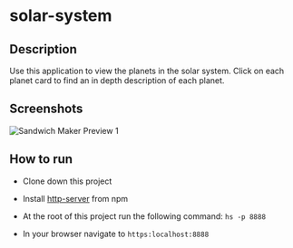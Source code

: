 # solar-system

## Description
Use this application to view the planets in the solar system. Click on each planet card to find an in depth description of each planet.

## Screenshots
![Sandwich Maker Preview 1]()



## How to run
* Clone down this project 
* Install [http-server](https://www.npmjs.com/package/http-server) from npm
* At the root of this project run the following command: `hs -p 8888`



* In your browser navigate to `https:localhost:8888`